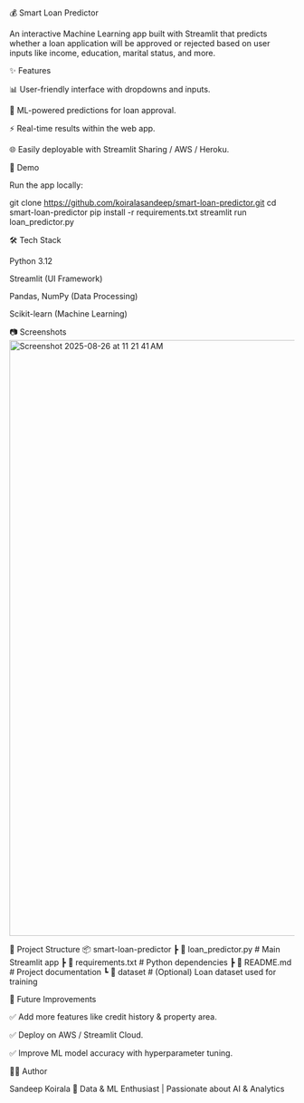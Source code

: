 💰 Smart Loan Predictor

An interactive Machine Learning app built with Streamlit that predicts whether a loan application will be approved or rejected based on user inputs like income, education, marital status, and more.

✨ Features

📊 User-friendly interface with dropdowns and inputs.

🤖 ML-powered predictions for loan approval.

⚡ Real-time results within the web app.

🌐 Easily deployable with Streamlit Sharing / AWS / Heroku.

🚀 Demo

Run the app locally:

git clone https://github.com/koiralasandeep/smart-loan-predictor.git
cd smart-loan-predictor
pip install -r requirements.txt
streamlit run loan_predictor.py

🛠️ Tech Stack

Python 3.12

Streamlit (UI Framework)

Pandas, NumPy (Data Processing)

Scikit-learn (Machine Learning)

📷 Screenshots
<img width="779" height="1051" alt="Screenshot 2025-08-26 at 11 21 41 AM" src="https://github.com/user-attachments/assets/a573d98d-e279-4c31-8f92-3c609484832b" />


📂 Project Structure
📦 smart-loan-predictor
 ┣ 📜 loan_predictor.py   # Main Streamlit app
 ┣ 📜 requirements.txt    # Python dependencies
 ┣ 📜 README.md           # Project documentation
 ┗ 📂 dataset             # (Optional) Loan dataset used for training

🎯 Future Improvements

✅ Add more features like credit history & property area.

✅ Deploy on AWS / Streamlit Cloud.

✅ Improve ML model accuracy with hyperparameter tuning.

👨‍💻 Author

Sandeep Koirala
📌 Data & ML Enthusiast | Passionate about AI & Analytics
